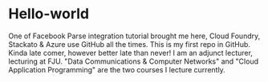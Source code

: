 Hello-world
===========

One of Facebook Parse integration tutorial brought me here,
Cloud Foundry, Stackato & Azure use GitHub all the times.
This is my first repo in GitHub. Kinda late comer, however
better late than never!
I am an adjunct lecturer, lecturing at FJU.
"Data Communications & Computer Networks" and
"Cloud Application Programming" are the two courses I lecture currently.
